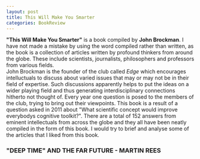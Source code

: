 ```yaml
---
layout: post
title: This Will Make You Smarter
categories: BookReview
---
```


**"This Will Make You Smarter"** is a book compiled by **John Brockman**. I have not made a mistake by using the word compiled rather than written, as the book is a collection of articles written by profound thinkers from around the globe. These include scientists, journalists, philosophers and professors from various fields.  
John Brockman is the founder of the club called *Edge* which encourages intelluctuals to discuss about varied issues that may or may not be in their field of expertise. Such discussions apparently helps to put the ideas on a wider playing field and thus generating interdisciplinary connections hitherto not thought of. Every year one question is posed to the members of the club, trying to bring out their viewpoints. This book is a result of a question asked in 2011 about "What scientific concept would improve everybodys cognitive toolkit?". There are a total of 152 answers from eminent intellectuals from across the globe and they all have been neatly compiled in the form of this book. I would try to brief and analyse some of the articles that I liked from this book.

### "DEEP TIME" AND THE FAR FUTURE - MARTIN REES



